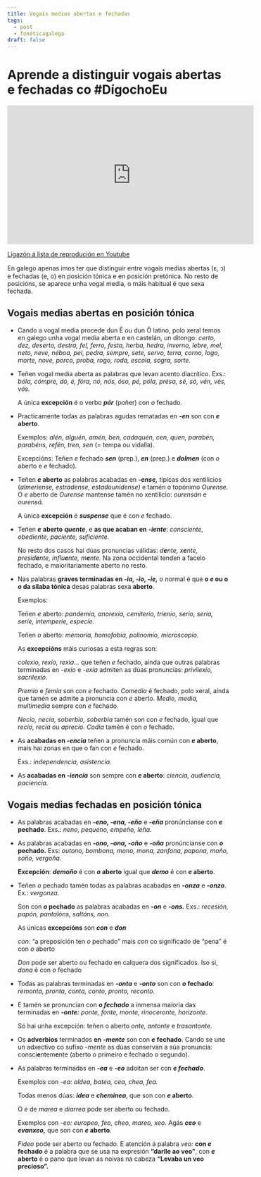 ```yaml
---
title: Vogais medias abertas e fechadas
tags:
  - post
  - fonéticagalega
draft: false
---
```

# Aprende a distinguir vogais abertas e fechadas co #DígochoEu

<iframe width="560" height="315" src="https://www.youtube.com/embed/videoseries?list=PLPJdEqiyl2dDQCP7S74R5yHZvI017RTQ_" title="YouTube video player" frameborder="0" allow="accelerometer; autoplay; clipboard-write; encrypted-media; gyroscope; picture-in-picture" allowfullscreen></iframe>

[Ligazón á lista de reprodución en Youtube](https://www.youtube.com/playlist?list=PLPJdEqiyl2dDQCP7S74R5yHZvI017RTQ_)

En galego apenas imos ter que distinguir entre vogais medias abertas (ε, ᴐ) e fechadas (e, o) en posición tónica e en posición pretónica. No resto de posicións, se aparece unha vogal media, o máis habitual é que sexa fechada.

## Vogais medias abertas en posición tónica

* Cando a vogal media procede dun Ĕ ou dun Ŏ latino, polo xeral temos en galego unha vogal media aberta e en castelán, un ditongo: *certo, dez, deserto, destra, fel, ferro, festa, herba, hedra, inverno, lebre, mel, neto, neve, néboa, pel, pedra, sempre, sete, servo, terra, corno, logo, morte, nove, porco, proba, rogo, roda, escola, sogra, sorte.*
* Teñen vogal media aberta as palabras que levan acento diacrítico. Exs.: *bóla, cómpre, dó, é, fóra, nó, nós, óso, pé, póla, présa, sé, só, vén, vés, vós.*

  A única **excepción** é o verbo ***pór*** (poñer) con *o* fechado.
* Practicamente todas as palabras agudas rematadas en ***\-en*** son con ***e* aberto**. 

  Exemplos: *alén, alguén, amén, ben, cadaquén, cen, quen, parabén, parabéns, refén, tren, sen* (= tempa ou vidalla).

  Excepcións: Teñen *e* fechado ***sen*** (prep.), ***en*** (prep.) e ***dolmen*** (con *o* aberto e *e* fechado).
* Teñen ***e* aberto** as palabras acabadas en ***\-ense,*** típicas dos xentilicios (*almeriense, estradense, estadounidense)* e tamén o topónimo *Ourense.* O *e* aberto de *Ourense* mantense tamén no xentilicio: *ourensán* e *ourensá.*

  A única **excepción** é ***suspense*** que é con *e* fechado.
* Teñen ***e*** **aberto** ***quente***, e **as que acaban en** ***-iente***: *consciente, obediente, paciente, suficiente.*

  No resto dos casos hai dúas pronuncias válidas: *d**e**nte, x**e**nte, presid**e**nte, influ**e**nte, m**e**nte.* Na zona occidental tenden a facelo fechado, e maioritariamente aberto no resto.
* Nas palabras **graves terminadas en *\-ia, -io, -ie,*** o normal é que **o *e* ou o *o* da sílaba tónica** desas palabras sexa **aberto**.

  Exemplos:

  Teñen *e* aberto: *pandemia, anorexia, cemiterio, trienio, serio, seria, serie, intemperie, especie.*

  Teñen *o* aberto: *memoria, homofobia, polinomio, microscopio.*

  As **excepcións** máis curiosas a esta regras son:

  *colexio, rexio, rexia...* que teñen *e* fechado, aínda que outras palabras terminadas en *\-exio* e *\-exia* admiten as dúas pronuncias: *privilexio, sacrilexio.*

  *Premio* e *femia* son con *e* fechado. *Comedia* é fechado, polo xeral, aínda que tamén se admite a pronuncia con *e* aberto. *Medio, media, multimedia* sempre con *e* fechado.

  *Necio, necia, soberbio, soberbia* tamén son con *e* fechado, igual que *recio, recia* ou *aprecio. Codia* tamén é con *o* fechado.
* As **acabadas en *\-encia*** teñen a pronuncia máis común con ***e* aberto**, mais hai zonas en que o fan con *e* fechado.

  Exs.: *independencia, asistencia.*
* As **acabadas en *\-iencia*** son sempre con ***e* aberto**: *ciencia, audiencia, paciencia.*





## Vogais medias fechadas en posición tónica

* As palabras acabadas en **\-*eno, -ena, -eño*** e **\-*eña*** pronúncianse con ***e* pechado**. Exs.: *neno, pequeno, empeño, leña.*
* As palabras acabadas en **\-*ono, -ona, -oño*** e ***\-oña*** pronúncianse con ***o* pechado.** Exs: *outono, bombona, mono, mona, zanfona, papona, moño, soño, vergoña.*

  **Excepción**: ***demoño*** é con ***o* aberto** igual que ***demo*** é con ***e* aberto**.
* Teñen *o* pechado tamén todas as palabras acabadas en ***\-onza*** e ***\-onzo***. Ex.: *vergonza.*

  Son con ***o* pechado** as palabras acabadas en ***\-on*** e **\-*ons.*** Exs.: *recesión, papón, pantalóns, saltóns, non.*

  As únicas **excepcións** son ***con*** e ***don***

  *con:* “a preposición ten *o* pechado” mais *con* co significado de “pena” é con *o* aberto

  *Don* pode ser aberto ou fechado en calquera dos significados. Iso si, *dona* é con *o* fechado
* Todas as palabras terminadas en ***-onta*** e ***-onto*** son con ***o* fechado**: *remonta, pronta, conta, conto, pronto, reconto.*
* E tamén se pronuncian con ***o fechado*** a inmensa maioría das terminadas en ***-onte:*** *ponte, fonte, monte, rinoceronte, horizonte.*

  Só hai unha excepción: teñen o aberto *onte, antonte* e *trasantonte.*
* Os **adverbios** terminados **en** ***-mente*** son con ***e*** **fechado**. Cando se une un adxectivo co sufixo *\-mente* as dúas conservan a súa pronuncia: consci**e**ntem**e**nte (aberto o primeiro e fechado o segundo).
* As palabras terminadas en ***\-ea*** e ***\-eo*** adoitan ser con ***e fechado***. 

  Exemplos con *\-ea: aldea, batea, cea, chea, fea.* 

  Todas menos dúas: ***idea*** e ***cheminea***, que son con ***e* aberto**. 

  O *e* de *marea* e *diarrea* pode ser aberto ou fechado.

  Exemplos con *-eo: europeo, feo, cheo, mareo, xeo.* Agás ***ceo*** e ***evanxeo,*** que son con ***e* aberto**. 

  *Fideo* pode ser aberto ou fechado. E atención á palabra *veo:* **con *e* fechado** é a palabra que se usa na expresión **“darlle ao veo”**, con ***e* aberto** é o pano que levan as noivas na cabeza **“Levaba un veo precioso”.**
